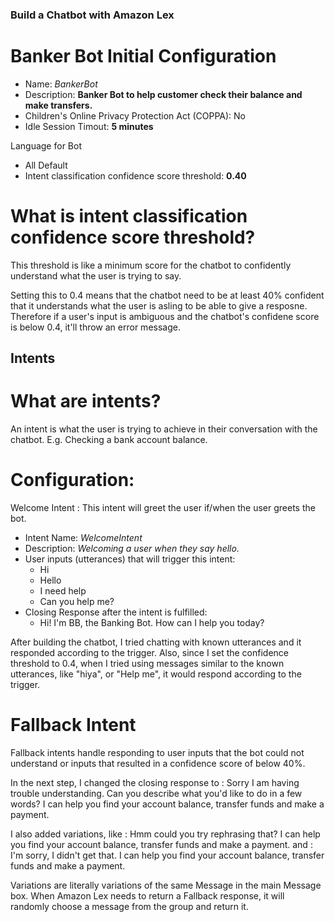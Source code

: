 ### Build a Chatbot with Amazon Lex

# Banker Bot Initial Configuration
- Name: *BankerBot*
- Description: **Banker Bot to help customer check their balance and make transfers.**
- Children's Online Privacy Protection Act (COPPA): No
- Idle Session Timout: **5 minutes**

Language for Bot
- All Default
- Intent classification confidence score threshold: **0.40**

# What is intent classification confidence score threshold?
This threshold is like a minimum score for the chatbot to confidently understand what the user is trying to say.  

Setting this to 0.4 means that the chatbot need to be at least 40% confident that it understands what the user is asling to be able to give a resposne. 
Therefore if a user's input is ambiguous and the chatbot's confidene score is below 0.4, it'll throw an error message.

## Intents

# What are intents? 
An intent is what the user is trying to achieve in their conversation with the chatbot. E.g. Checking a bank account balance.   

# Configuration:
Welcome Intent
: This intent will greet the user if/when the user greets the bot.  

- Intent Name: *WelcomeIntent*
- Description: *Welcoming a user when they say hello.*
- User inputs (utterances) that will trigger this intent:
    - Hi
    - Hello
    - I need help
    - Can you help me?
- Closing Response after the intent is fulfilled:
    - Hi! I'm BB, the Banking Bot. How can I help you today?

After building the chatbot, I tried chatting with known utterances and it responded according to the trigger. 
Also, since I set the confidence threshold to 0.4, when I tried using messages similar to the known utterances, 
like "hiya", or "Help me", it would respond according to the trigger.

# Fallback Intent
Fallback intents handle responding to user inputs that the bot could not understand or inputs that resulted in a confidence score of below 40%.  

In the next step, I changed the closing response to
: Sorry I am having trouble understanding. Can you describe what you'd like to do in a few words? I can help you find your account balance, transfer funds and make a payment.

I also added variations, like
: Hmm could you try rephrasing that? I can help you find your account balance, transfer funds and make a payment.
and 
: I'm sorry, I didn't get that. I can help you find your account balance, transfer funds and make a payment.  

Variations are literally variations of the same Message in the main Message box. When Amazon Lex needs to return a Fallback response, 
it will randomly choose a message from the group and return it.  


